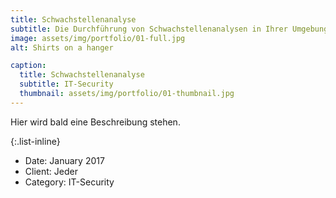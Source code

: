```yaml
---
title: Schwachstellenanalyse
subtitle: Die Durchführung von Schwachstellenanalysen in Ihrer Umgebung.
image: assets/img/portfolio/01-full.jpg
alt: Shirts on a hanger

caption:
  title: Schwachstellenanalyse
  subtitle: IT-Security
  thumbnail: assets/img/portfolio/01-thumbnail.jpg
---
```

Hier wird bald eine Beschreibung stehen.

{:.list-inline}
- Date: January 2017
- Client: Jeder
- Category: IT-Security
